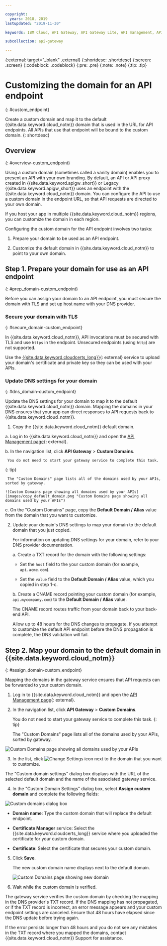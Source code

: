 ```yaml
---

copyright:
  years: 2018, 2019
lastupdated: "2019-11-30"

keywords: IBM Cloud, API Gateway, API Gateway Lite, API management, API, manage, gateway, endpoint, target, path, custom, vanity, personal, domain, DNS, CNAME, TXT

subcollection: api-gateway

---
```



{:external: target="_blank" .external} 
{:shortdesc: .shortdesc}
{:screen: .screen}
{:codeblock: .codeblock}
{:pre: .pre}
{:note: .note}
{:tip: .tip}

# Customizing the domain for an API endpoint
{: #custom_endpoint}

Create a custom domain and map it to the default {{site.data.keyword.cloud_notm}} domain that is used in the URL for API endpoints. All APIs that use that endpoint will be bound to the custom domain.
{: shortdesc}


## Overview
{: #overview-custom_endpoint}

Using a custom domain (sometimes called a vanity domain) enables you to present an API with your own branding. By default, an API or API proxy created in {{site.data.keyword.apigw_short}} or Legacy {{site.data.keyword.apigw_short}} uses an endpoint with the {{site.data.keyword.cloud_notm}} domain. You can configure the API to use a custom domain in the endpoint URL, so that API requests are directed to your own domain.

If you host your app in multiple {{site.data.keyword.cloud_notm}} regions, you can customize the domain in each region.

Configuring the custom domain for the API endpoint involves two tasks:

1. Prepare your domain to be used as an API endpoint.

2. Customize the default domain in {{site.data.keyword.cloud_notm}} to point to your own domain.


## Step 1. Prepare your domain for use as an API endpoint
{: #prep_domain-custom_endpoint}

Before you can assign your domain to an API endpoint, you must secure the domain with TLS and set up host name with your DNS provider.

### Secure your domain with TLS
{: #secure_domain-custom_endpoint}

In {{site.data.keyword.cloud_notm}}, API invocations must be secured with TLS and use `https` in the endpoint. Unsecured endpoints (using `http`) are not supported.

Use the [{{site.data.keyword.cloudcerts_long}}](/docs/certificate-manager?topic=certificate-manager-getting-started){: external} service to upload your domain's certificate and private key so they can be used with your APIs.

### Update DNS settings for your domain
{: #dns_domain-custom_endpoint}

Update the DNS settings for your domain to map it to the default {{site.data.keyword.cloud_notm}} domain. Mapping the domains in your DNS ensures that your app can direct responses to API requests back to {{site.data.keyword.cloud_notm}}.

1. Copy the {{site.data.keyword.cloud_notm}} default domain.

  a. Log in to {{site.data.keyword.cloud_notm}} and open the [API Management page](https://cloud.ibm.com/apis/overview){: external}.
  
  b. In the navigation list, click **API Gateway** > **Custom Domains**.

     You do not need to start your gateway service to complete this task.
{: tip}

     The "Custom Domains" page lists all of the domains used by your APIs, sorted by gateway. 

    ![Custom Domains page showing all domains used by your APIs](images/copy_default_domain.png "Custom Domains page showing all domains used by your APIs")

  c. On the "Custom Domains" page, copy the **Default Domain / Alias** value from the domain that you want to customize.

2. Update your domain's DNS settings to map your domain to the  default domain that you just copied.

   For information on updating DNS settings for your domain, refer to your DNS provider documentation.

   a. Create a TXT record for the domain with the following settings: 

      - Set the `host` field to the your custom domain (for example, `api.acme.com`). 
   
      - Set the `value` field to the **Default Domain / Alias** value, which you copied in step 1-c.
   
   b. Create a CNAME record pointing your custom domain (for example, `api.mycompany.com`) to the **Default Domain / Alias** value. 
   
      The CNAME record routes traffic from your domain back to your back-end API.
  
   Allow up to 48 hours for the DNS changes to propagate. If you attempt to customize the default API endpoint before the DNS propagation is complete, the DNS validation will fail.
	 

## Step 2. Map your domain to the default domain in {{site.data.keyword.cloud_notm}}
{: #assign_domain-custom_endpoint}

Mapping the domains in the gateway service ensures that API requests can be forwarded to your custom domain.

1. Log in to {{site.data.keyword.cloud_notm}} and open the [API Management page](https://cloud.ibm.com/apis/overview){: external}.
  
2. In the navigation list, click **API Gateway** > **Custom Domains**.

   You do not need to start your gateway service to complete this task.
{: tip}

   The "Custom Domains" page lists all of the domains used by your APIs, sorted by gateway. 

  ![Custom Domains page showing all domains used by your APIs](images/apis_domains.png "Custom Domains page showing all domains used by your APIs")

3. In the list, click ![Change Settings icon](images/icon_options.png "Change Settings icon") next to the domain that you want to customize.

  The "Custom domain settings" dialog box displays with the URL of the selected default domain and the name of the associated gateway service. 
  
4. In the "Custom Domain Settings" dialog box, select **Assign custom domain** and complete the following fields:

  ![Custom domains dialog box](images/domains_box.png "Custom domains dialog box")

  - **Domain name**: Type the custom domain that will replace the default endpoint.
  
  - **Certificate Manager** service: Select the {{site.data.keyword.cloudcerts_long}} service where you uploaded the certificate for your custom domain.
  
  - **Certificate**: Select the certificate that secures your custom domain.
  
5. Click **Save**.

   The new custom domain name displays next to the default domain.
   
   ![Custom Domains page showing new domain](images/new_domain.png "Custom Domains page showing new domain")

6. Wait while the custom domain is verified.

  The gateway service verifies the custom domain by checking the mapping in the DNS provider's TXT record. If the DNS mapping has not propagated, or if the TXT record is incorrect, an error message appears and your custom endpoint settings are canceled. Ensure that 48 hours have elapsed since the DNS update before trying again.
  
  If the error persists longer than 48 hours and you do not see any mistakes in the TXT record where you mapped the domains, contact {{site.data.keyword.cloud_notm}} Support for assistance.
